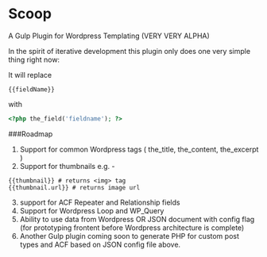 # Scoop
A Gulp Plugin for Wordpress Templating (VERY VERY ALPHA)

In the spirit of iterative development this plugin only does one very simple thing right now:

It will replace 

```
{{fieldName}}
```

with

```php
<?php the_field('fieldname'); ?>
```

###Roadmap

1. Support for common Wordpress tags ( the_title, the_content, the_excerpt )
2. Support for thumbnails e.g. - 
```
{{thumbnail}} # returns <img> tag
{{thumbnail.url}} # returns image url
```
3. support for ACF Repeater and Relationship fields
4. Support for Wordpress Loop and WP_Query
5. Ability to use data from Wordpress OR JSON document with config flag (for prototyping frontent before Wordpress architecture is complete)
6. Another Gulp plugin coming soon to generate PHP for custom post types and ACF based on JSON config file above.